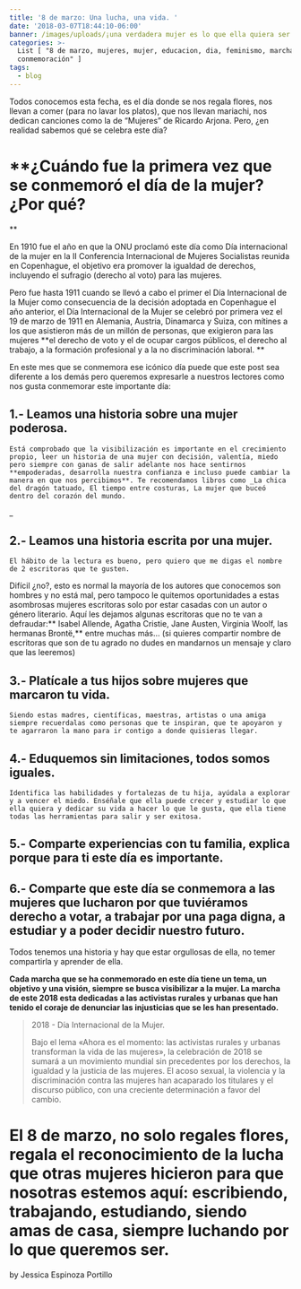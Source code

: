 ```yaml
---
title: '8 de marzo: Una lucha, una vida. '
date: '2018-03-07T18:44:10-06:00'
banner: /images/uploads/¡una verdadera mujer es lo que ella quiera ser!.png
categories: >-
  List [ "8 de marzo, mujeres, mujer, educacion, dia, feminismo, marcha,
  conmemoración" ]
tags:
  - blog
---
```

Todos conocemos esta fecha, es el día donde se nos regala flores, nos llevan a comer (para no lavar los platos), que nos llevan mariachi, nos dedican canciones como la de “Mujeres” de Ricardo Arjona. Pero, ¿en realidad sabemos qué se celebra este día?



# **¿Cuándo fue la primera vez que se conmemoró el día de la mujer?¿Por qué?**



En 1910 fue el año en que la ONU proclamó este día como Día internacional de la mujer en la II Conferencia Internacional de Mujeres Socialistas reunida en Copenhague, el objetivo era promover la igualdad de derechos, incluyendo el sufragio (derecho al voto)  para las mujeres.

Pero fue hasta 1911 cuando se llevó a cabo el primer el Día Internacional de la Mujer como consecuencia de la decisión adoptada en Copenhague el año anterior, el Día Internacional de la Mujer se celebró por primera vez el 19 de marzo de 1911 en Alemania, Austria, Dinamarca y Suiza, con mítines a los que asistieron más de un millón de personas, que exigieron para las mujeres **el derecho de voto y el de ocupar cargos públicos, el derecho al trabajo, a la formación profesional y a la no discriminación laboral.**

 

En este mes que se conmemora ese icónico día puede que este post sea diferente a los demás pero queremos expresarle a nuestros lectores como nos gusta conmemorar este importante día:

 

## 1.- Leamos una historia sobre una mujer poderosa. 

	Está comprobado que la visibilización es importante en el crecimiento propio, leer un historia de una mujer con decisión, valentía, miedo pero siempre con ganas de salir adelante nos hace sentirnos **empoderadas, desarrolla nuestra confianza e incluso puede cambiar la manera en que nos percibimos**. Te recomendamos libros como _La chica del dragón tatuado, El tiempo entre costuras, La mujer que buceó dentro del corazón del mundo. _

## 2.- Leamos una historia escrita por una mujer.

	El hábito de la lectura es bueno, pero quiero que me digas el nombre de 2 escritoras que te gusten.

Difícil ¿no?, esto es normal la mayoría de los autores que conocemos son hombres  y no está mal, pero tampoco le quitemos oportunidades a estas asombrosas mujeres escritoras solo por estar casadas con un autor o género literario. Aquí les dejamos algunas escritoras que no te van a defraudar:** Isabel Allende, Agatha Cristie, Jane Austen, Virginia Woolf, las hermanas Brontë,** entre muchas más… (si quieres compartir nombre de escritoras que son de tu agrado no dudes en mandarnos un mensaje y claro que las leeremos)

##  

## 3.- Platícale a tus hijos sobre mujeres que marcaron tu vida.

	Siendo estas madres, científicas, maestras, artistas o una amiga siempre recuerdalas como personas que te inspiran, que te apoyaron y te agarraron la mano para ir contigo a donde quisieras llegar.

 

## 4.- Eduquemos sin limitaciones, todos somos iguales.

	Identifica las habilidades y fortalezas de tu hija, ayúdala a explorar y a vencer el miedo. Enséñale que ella puede crecer y estudiar lo que ella quiera y dedicar su vida a hacer lo que le gusta, que ella tiene todas las herramientas para salir y ser exitosa.

 

## 5.- Comparte experiencias con tu familia, explica porque para ti este día es importante.

 

## 6.- Comparte que este día se conmemora a las mujeres que lucharon por que tuviéramos derecho a votar, a trabajar por una paga digna, a estudiar y a poder decidir nuestro futuro.

 

Todos tenemos una historia y hay que estar orgullosas de ella, no temer compartirla y aprender de ella.

 

**Cada marcha que se ha conmemorado en este día tiene un tema, un objetivo y una visión, siempre se busca visibilizar a la mujer. La marcha de este 2018 esta dedicadas a las activistas rurales y urbanas que han tenido el coraje de denunciar las injusticias que se les han presentado.**

 

> 2018 - Día Internacional de la Mujer. 
>
> 
>
> Bajo el lema «Ahora es el momento: las activistas rurales y urbanas transforman la vida de las mujeres», la celebración de 2018 se sumará a un movimiento mundial sin precedentes por los derechos, la igualdad y la justicia de las mujeres. El acoso sexual, la violencia y la discriminación contra las mujeres han acaparado los titulares y el discurso público, con una creciente determinación a favor del cambio.
>
> 

# El 8 de marzo, no solo regales flores, regala el reconocimiento de la lucha que otras mujeres hicieron para que nosotras estemos aquí: escribiendo, trabajando, estudiando, siendo amas de casa, siempre luchando por lo que queremos ser.





by Jessica Espinoza Portillo
